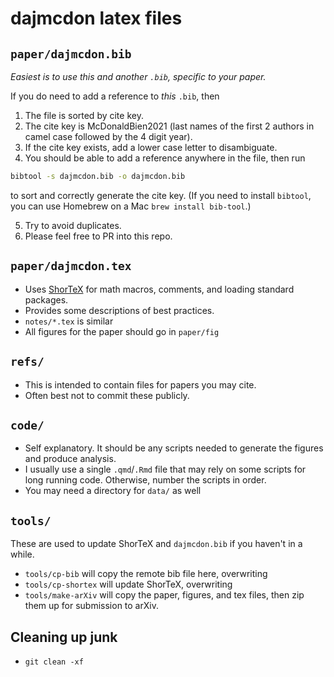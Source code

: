 # dajmcdon latex files

## `paper/dajmcdon.bib`

*Easiest is to use this and another `.bib`, specific to your paper.*

If you do need to add a reference to _this_ `.bib`, then

1. The file is sorted by cite key.
2. The cite key is McDonaldBien2021 (last names of the first 2 authors in
camel case followed by the 4 digit year).
3. If the cite key exists, add a lower case letter to disambiguate.
4. You should be able to add a reference anywhere in the file, then run
``` bash
bibtool -s dajmcdon.bib -o dajmcdon.bib
```
to sort and correctly generate the cite key. (If you need to install `bibtool`,
you can use Homebrew on a Mac `brew install bib-tool`.)

5. Try to avoid duplicates.
6. Please feel free to PR into this repo.

## `paper/dajmcdon.tex`

* Uses [ShorTeX](https://github.com/trevorcampbell/shortex) for math macros,
  comments, and loading standard packages.
* Provides some descriptions of best practices.
* `notes/*.tex` is similar
* All figures for the paper should go in `paper/fig`

## `refs/`

* This is intended to contain files for papers you may cite.
* Often best not to commit these publicly.

## `code/`

* Self explanatory. It should be any scripts needed to generate the figures and
  produce analysis. 
* I usually use a single `.qmd`/`.Rmd` file that may rely on some scripts for
  long running code. Otherwise, number the scripts in order.
* You may need a directory for `data/` as well

## `tools/`

These are used to update ShorTeX and `dajmcdon.bib` if you haven't in a while.

* `tools/cp-bib` will copy the remote bib file here, overwriting
* `tools/cp-shortex` will update ShorTeX, overwriting
* `tools/make-arXiv` will copy the paper, figures, and tex files, then zip them
  up for submission to arXiv.

## Cleaning up junk

- `git clean -xf`
